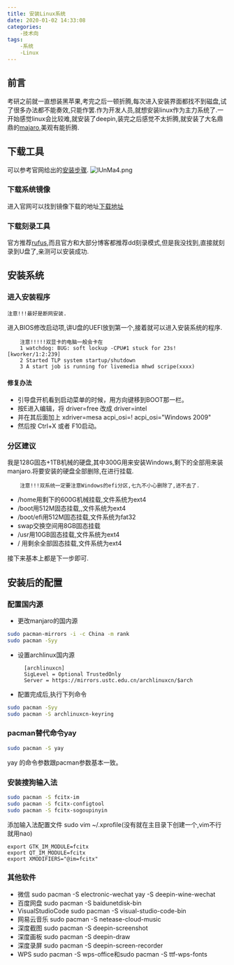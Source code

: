```yaml
---
title: 安装Linux系统
date: 2020-01-02 14:33:08
categories:
    -技术向
tags:
    -系统
    -Linux
---
```


## 前言

考研之前就一直想装黑苹果,考完之后一顿折腾,每次进入安装界面都找不到磁盘,试了很多办法都不能奏效,只能作罢.作为开发人员,就想安装linux作为主力系统了.一开始感觉linux会比较难,就安装了deepin,装完之后感觉不太折腾,就安装了大名鼎鼎的[majaro](https://manjaro.org/),美观有能折腾.

<!--more-->

## 下载工具

可以参考官网给出的[安装步骤](https://manjaro.org/support/firststeps/).
![lUnMa4.png](https://s2.ax1x.com/2020/01/03/lUnMa4.png)

### 下载系统镜像

进入官网可以找到镜像下载的地址[下载地址](https://manjaro.org/download/)

### 下载刻录工具

官方推荐[rufus](https://rufus.ie/),而且官方和大部分博客都推荐dd刻录模式,但是我没找到,直接就刻录到U盘了,亲测可以安装成功.

## 安装系统

### 进入安装程序

    注意!!!最好是断网安装.
进入BIOS修改启动项,讲U盘的UEFI放到第一个,接着就可以进入安装系统的程序.

        注意!!!!!双显卡的电脑一般会卡在
        1 watchdog: BUG: soft lockup -CPU#1 stuck for 23s![kworker/1:2:239]
        2 Started TLP system startup/shutdown
        3 A start job is running for livemedia mhwd scripe(xxxx)

#### 修复办法

- 引导盘开机看到启动菜单的时候，用方向键移到BOOT那一栏。
- 按E进入编辑，将 driver=free 改成 driver=intel
- 并在其后面加上 xdriver=mesa acpi_osi=! acpi_osi="Windows 2009"
- 然后按 Ctrl+X 或者 F10启动。

### 分区建议

我是128G固态+1TB机械的硬盘,其中300G用来安装Windows,剩下的全部用来装manjaro.将要安装的硬盘全部删除,在进行挂载.

        注意!!!双系统一定要注意Windows的efi分区,七九不小心删除了,进不去了.

- /home用剩下的600G机械挂载,文件系统为ext4
- /boot用512M固态挂载,,文件系统为ext4
- /boot/efi用512M固态挂载,文件系统为fat32
- swap交换空间用8GB固态挂载
- /usr用10GB固态挂载,文件系统为ext4
- /  用剩余全部固态挂载,文件系统为ext4

接下来基本上都是下一步即可.

## 安装后的配置

### 配置国内源

- 更改manjaro的国内源

```bash
sudo pacman-mirrors -i -c China -m rank
sudo pacman -Syy
```

- 设置archlinux国内源

        [archlinuxcn]
        SigLevel = Optional TrustedOnly
        Server = https://mirrors.ustc.edu.cn/archlinuxcn/$arch
- 配置完成后,执行下列命令

```bash
sudo pacman -Syy  
sudo pacman -S archlinuxcn-keyring
```

### pacman替代命令yay

```bash
sudo pacman -S yay
```

yay 的命令参数跟pacman参数基本一致。

### 安装搜狗输入法

```bash
sudo pacman -S fcitx-im
sudo pacman -S fcitx-configtool
sudo pacman -S fcitx-sogoupinyin
```

添加输入法配置文件 sudo vim ~/.xprofile(没有就在主目录下创建一个,vim不行就用nao)

    export GTK_IM_MODULE=fcitx
    export QT_IM_MODULE=fcitx
    export XMODIFIERS="@im=fcitx"

### 其他软件

- 微信 sudo pacman -S electronic-wechat yay -S deepin-wine-wechat
- 百度网盘 sudo pacman -S baidunetdisk-bin
- VisualStudioCode sudo pacman -S visual-studio-code-bin
- 网易云音乐 sudo pacman -S netease-cloud-music
- 深度截图 sudo pacman -S deepin-screenshot
- 深度画板 sudo pacman -S deepin-draw
- 深度录屏 sudo pacman -S deepin-screen-recorder
- WPS  sudo pacman -S wps-office和sudo pacman -S ttf-wps-fonts